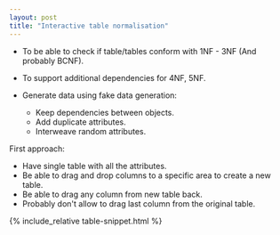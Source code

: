 ```yaml
---
layout: post
title: "Interactive table normalisation"
---
```


- To be able to check if table/tables conform with 1NF - 3NF (And probably BCNF).
- To support additional dependencies for 4NF, 5NF.

- Generate data using fake data generation:
    - Keep dependencies between objects.
    - Add duplicate attributes.
    - Interweave random attributes.

First approach:
  - Have single table with all the attributes.
  - Be able to drag and drop columns to a specific area to create a new table.
  - Be able to drag any column from new table back.
  - Probably don't allow to drag last column from the original table.

{% include_relative table-snippet.html %}